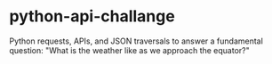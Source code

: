 # python-api-challange
 Python requests, APIs, and JSON traversals to answer a fundamental question: "What is the weather like as we approach the equator?"
